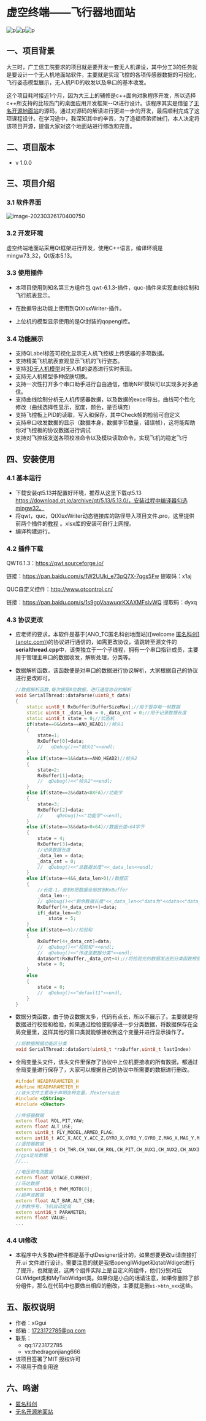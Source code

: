# 虚空终端——飞行器地面站

![p](https://img.shields.io/github/forks/xGgui-d/VoidTerminal-DroneGroundStation?style=plastic)![p](https://img.shields.io/github/stars/xGgui-d?color=yellow&style=plastic)![p](https://img.shields.io/github/license/xGgui-d/voidTerminal-DroneGroundStation)

## 一、项目背景

​		大三时，广工信工院要求的项目就是要开发一套无人机课设，其中分工3的任务就是要设计一个无人机地面站软件，主要就是实现飞控的各项传感器数据的可视化，飞行姿态模型展示，无人机PID的收发以及串口的基本收发。

​		这个项目耗时接近1个月，因为大三上的辅修是c++面向对象程序开发，所以选择c++所支持的比较热门的桌面应用开发框架--Qt进行设计。该程序其实是借鉴了[无名开源地面站](https://github.com/wustyuyi/NGroundStation)的源码，通过对源码的解读进行更进一步的开发，最后顺利完成了这项课程设计。在学习途中，我深知其中的辛苦，为了造福师弟师妹们，本人决定将该项目开源，提倡大家对这个地面站进行修改和完善。

## 二、项目版本

* v 1.0.0

## 三、项目介绍

### 3.1 软件界面

![image-20230326170400750](doc/img.png)

### 3.2 开发环境

​		虚空终端地面站采用Qt框架进行开发，使用C++语言，编译环境是mingw73_32，Qt版本5.13。

### 3.3 使用插件

* 本项目使用到知名第三方组件包 qwt-6.1.3-插件，quc-插件来实现曲线绘制和飞行航表显示。

* 在数据导出功能上使用到QtXlsxWriter-插件。
* 上位机的模型显示使用的是Qt封装的qopengl库。

### 3.4 功能展示

* 支持QLabel标签可视化显示无人机飞控板上传感器的多项数据。
* 支持精美飞机航表直观显示飞机的飞行姿态。
* 支持[3D无人机模型](https://www.3dcool.net/)对无人机的姿态进行实时表现。
* 支持无人机模型多种皮肤切换。
* 支持一次性打开多个串口助手进行自由通信，借助NRF模块可以实现多对多通信。
* 支持曲线绘制分析无人机传感器数据，以及数据的excel导出，曲线可个性化修改（曲线选择性显示，宽度，颜色，是否填充）
* 支持飞控板上PID的读取，写入和保存，其中Check帧的检验可自定义
* 支持串口收发数据的显示（数据本身，数据字节数量，错误帧），这将能帮助你对飞控板的协议数据进行调试
* 支持对飞控板发送各项校准命令以及模块读取命令，实现飞机的稳定飞行

## 四、安装使用

### 4.1 基本运行

* 下载安装qt5.13并配置好环境，推荐从这里下载qt5.13 https://download.qt.io/archive/qt/5.13/5.13.0/，安装过程中编译器勾选mingw32。
* 将qwt，quc，QtXlsxWriter动态链接库的路径导入项目文件.pro，这里提供前两个插件的[教程](doc/quc和qwt插件的安装.docx) 。xlsx库的安装可自行上网搜。
* 编译构建运行。

### 4.2 插件下载

QWT6.1.3：https://qwt.sourceforge.io/

链接：https://pan.baidu.com/s/1W2UUki_e73pQ7X-7qgs5Fw 提取码：x1aj

QUC自定义控件：http://www.qtcontrol.cn/

链接：https://pan.baidu.com/s/1s9gpVaawuqrKXAXMFsIvWQ 提取码：dyxq

### 4.3 协议更改

* 应老师的要求，本软件是基于[ANO_TC匿名科创地面站]([welcome [匿名科创\] (anotc.com)](http://anotc.com/wiki/welcome))的协议进行通信的，如需更改协议，请跳转至源文件的**serialthread.cpp**中，该类独立于一个子线程，拥有一个串口指针成员，主要用于管理主串口的数据收发，解析处理，分类等。

* 数据解析函数，该函数便是对串口的数据进行协议解析，大家根据自己的协议进行更改即可。

  ```cpp
  //数据解析函数,每次接受8位数据，进行通信协议的解析
  void SerialThread::dataParse(uint8_t data)
  {
      static uint8_t RxBuffer[BufferSizeMax];//用于暂存每一帧数据
      static uint8_t _data_len = 0,_data_cnt = 0;//用于记录数据长度
      static uint8_t state = 0;//状态机
      if(state==0&&data==ANO_HEAD1)//帧头1
      {
          state=1;
          RxBuffer[0]=data;
          //   qDebug()<<"帧头1"<<endl;
      }
      else if(state==1&&data==ANO_HEAD2)//帧头2
      {
          state=2;
          RxBuffer[1]=data;
          //  qDebug()<<"帧头2"<<endl;
      }
      else if(state==2&&data<0XFA)//功能字
      {
          state=3;
          RxBuffer[2]=data;
          //     qDebug()<<"功能字"<<endl;
      }
      else if(state==3&&data<0x64)//数据长度<64字节
      {
          state = 4;
          RxBuffer[3]=data;
          //记录数据长度
          _data_len = data;
          _data_cnt = 0;
          //  qDebug()<<"总数据长度"<<_data_len<<endl;
      }
      else if(state==4&&_data_len>0)//数据区
      {
          //长度-1，直到0把数据全部放到RxBuffer
          _data_len--;
          // qDebug()<<"剩余数据长度"<<_data_len<<"data为"<<data<<"data_cnt为"<<_data_cnt<<endl;
          RxBuffer[4+_data_cnt++]=data;
          if(_data_len==0)
              state = 5;
      }
      else if(state==5)//校验和
      {
          RxBuffer[4+_data_cnt]=data;
          //  qDebug()<<"校验和"<<endl;
          //  qDebug()<<"传送至数据分类"<<endl;
          dataSort(RxBuffer,_data_cnt+4);//将检验完的数据发送到分类函数根据功能号分类
          state = 0;
      }
      else
      {
          state = 0;
          //  qDebug()<<"default1"<<endl;
      }
  }
  ```

* 数据分类函数，由于协议数据太多，代码有点长，所以不展示了。主要就是将数据进行校验和检验，如果通过检验便能够进一步分类数据，将数据保存在全局变量里，这样其他的窗口类就能够接收到这个变量并进行显示操作了。

  ```cpp
  //将数据根据功能区分类
  void SerialThread::dataSort(uint8_t *rxBuffer,uint8_t lastIndex)
  ```

* 全局变量头文件，该头文件里保存了协议中上位机要接收的所有数据，都通过全局变量进行保存了，大家可以根据自己的协议中所需要的数据进行删改。

  ```cpp
  #ifndef HEADPARAMETER_H
  #define HEADPARAMETER_H
  //该头文件主要用于声明各种变量，并extern出去
  #include <QString>
  #include <QVector>
  
  //传感器数据
  extern float ROL,PIT,YAW;
  extern float ALT_USE;
  extern uint8_t FLY_MODEL,ARMED_FLAG;
  extern int16_t ACC_X,ACC_Y,ACC_Z,GYRO_X,GYRO_Y,GYRO_Z,MAG_X,MAG_Y,MAG_Z;
  //遥控器数据
  extern uint16_t CH_THR,CH_YAW,CH_ROL,CH_PIT,CH_AUX1,CH_AUX2,CH_AUX3,CH_AUX4,CH_AUX5,CH_AUX6;
  //gps定位数据
  //...
  
  //电压和电流数据
  extern float VOTAGE,CURRENT;
  //马达数据
  extern uint16_t PWM_MOTO[8];
  //超声波数据
  extern float ALT_BAR,ALT_CSB;
  //参数序号，飞机自动定高
  extern uint16_t PARAMETER;
  extern float VALUE;
  ...
  ```

### 4.4 UI修改

* 本程序中大多数ui控件都是基于qtDesigner设计的，如果想要更改ui请直接打开.ui 文件进行设计。需要注意的就是我把openglWidget和qtabWdiget进行了提升，也就是说，这两个组件实际上是自定义的组件，他们分别对应GLWidget类和MyTabWidget类。如果你是小白的话请注意，如果你删除了部分组件，那么在代码中也要做出相应的删改，主要就是删`ui->btn_xxx`这些。

## 五、版权说明

* 作者：xGgui
* 邮箱：1723172785@qq.com
* 联系：
  * qq:1723172785    
  * vx:thedragonjiang666
* 该项目签署了MIT 授权许可
* 不得用于商业用途

## 六、鸣谢

*  [匿名科创](http://anotc.com/wiki/welcome)
* [无名开源地面站](https://github.com/wustyuyi/NGroundStation)